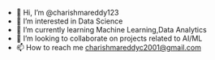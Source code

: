 - 👋 Hi, I’m @charishmareddy123
- 👀 I’m interested in Data Science
- 🌱 I’m currently learning Machine Learning,Data Analytics
- 💞️ I’m looking to collaborate on projects related to AI/ML
- 📫 How to reach me charishmareddyc2001@gmail.com



